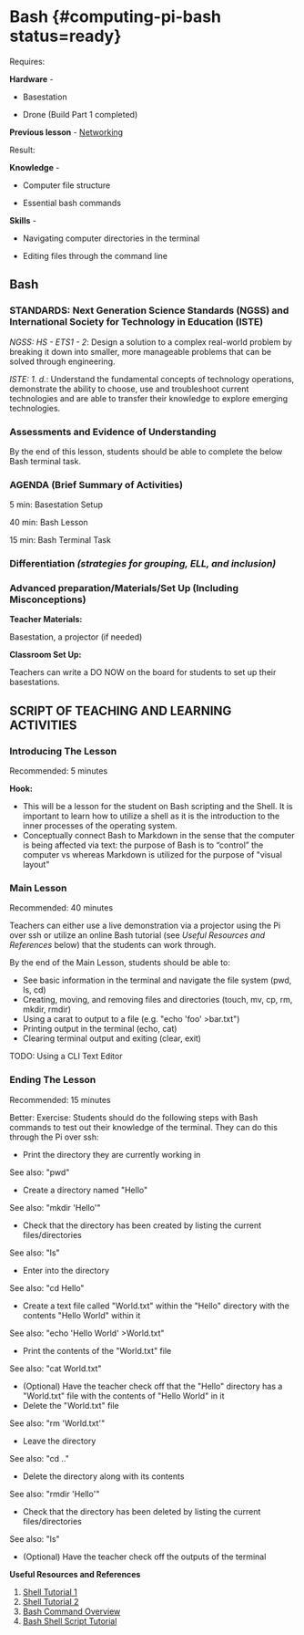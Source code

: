 # Bash {#computing-pi-bash status=ready}

<div class='requirements' markdown='1'>

Requires: 

**Hardware** - 

- Basestation 

- Drone (Build Part 1 completed)

**Previous lesson** - [Networking](https://docs.duckietown.org/daffy/downloads/duckiesky_high_school/docs-duckiesky_high_school/branch/daffy-develop/doc-duckiesky_high_school/out/pi_networking.html) 


Result: 

**Knowledge** - 

- Computer file structure

- Essential bash commands


**Skills** - 

- Navigating computer directories in the terminal

- Editing files through the command line

</div>

## Bash


### STANDARDS: Next Generation Science Standards (NGSS) and International Society for Technology in Education (ISTE)

_NGSS: HS - ETS1 - 2_: Design a solution to a complex real-world problem by breaking it down into smaller, more manageable problems that can be solved through engineering.

_ISTE: 1. d._: Understand the fundamental concepts of technology
operations, demonstrate the ability to choose, use and troubleshoot current technologies and are able to transfer their knowledge to explore emerging technologies.



### Assessments and Evidence of Understanding

By the end of this lesson, students should be able to complete the below Bash terminal task.

### AGENDA (Brief Summary of Activities)

5 min: Basestation Setup

40 min: Bash Lesson

15 min: Bash Terminal Task

### Differentiation _(strategies for grouping, ELL, and inclusion)_


### Advanced preparation/Materials/Set Up (Including Misconceptions)

**Teacher Materials:**

Basestation, a projector (if needed) 

**Classroom Set Up:**

Teachers can write a DO NOW on the board for students to set up their basestations.

## SCRIPT OF TEACHING AND LEARNING ACTIVITIES


### Introducing The Lesson

Recommended: 5 minutes

**Hook:**

-  This will be a lesson for the student on Bash scripting and the Shell. It is important to learn how to utilize a shell as it is the introduction to the inner processes of the operating system.
- Conceptually connect Bash to Markdown in the sense that the computer is being affected via text: the purpose of Bash is to “control” the computer vs whereas Markdown is utilized for the purpose of "visual layout"

### Main Lesson

Recommended: 40 minutes

Teachers can either use a live demonstration via a projector using the Pi over ssh or utilize an online Bash tutorial (see _Useful Resources and References_ below) that the students can work through. 

By the end of the Main Lesson, students should be able to:

-  See basic information in the terminal and navigate the file system (pwd, ls, cd)
-  Creating, moving, and removing files and directories (touch, mv, cp, rm, mkdir, rmdir)
-  Using a carat to output to a file (e.g. "echo 'foo' >bar.txt")
- Printing output in the terminal (echo, cat)
-  Clearing terminal output and exiting (clear, exit)

TODO: Using a CLI Text Editor

### Ending The Lesson

Recommended: 15 minutes

Better: Exercise: Students should do the following steps with Bash commands to test out their knowledge of the terminal. They can do this through the Pi over ssh:

-  Print the directory they are currently working in 

See also: "pwd"

-  Create a directory named "Hello"

See also: "mkdir 'Hello'"

-  Check that the directory has been created by listing the current files/directories

See also: "ls"

-  Enter into the directory 

See also: "cd Hello"

-  Create a text file called "World.txt" within the "Hello" directory with the contents "Hello World" within it

See also: "echo 'Hello World' >World.txt"

-  Print the contents of the "World.txt" file

See also: "cat World.txt"

-  (Optional) Have the teacher check off that the "Hello" directory has a "World.txt" file with the contents of "Hello World" in it
-  Delete the "World.txt" file

See also: "rm 'World.txt'"

-  Leave the directory

See also: "cd .."

-  Delete the directory along with its contents

See also: "rmdir 'Hello'"

-  Check that the directory has been deleted by listing the current files/directories

See also: "ls"

-  (Optional) Have the teacher check off the outputs of the terminal

**Useful Resources and References**

1. [Shell Tutorial 1](https://www.youtube.com/watch?v=cBokz0LTizk)
2. [Shell Tutorial 2](http://linuxcommand.org/lc3_learning_the_shell.php)
3. [Bash Command Overview](https://www.educative.io/blog/bash-shell-command-cheat-sheet)
4. [Bash Shell Script Tutorial](https://www.youtube.com/watch?v=F-gskSl4pwQ)

